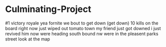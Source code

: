 # Culminating-Project
 
#1 victory royale yea fornite we bout to get down (get down)
10 kills on the board right now just wiped out tomato town
my friend just got downed i just revived him now were heading south bound
nw were in the pleasent parks street look at the map